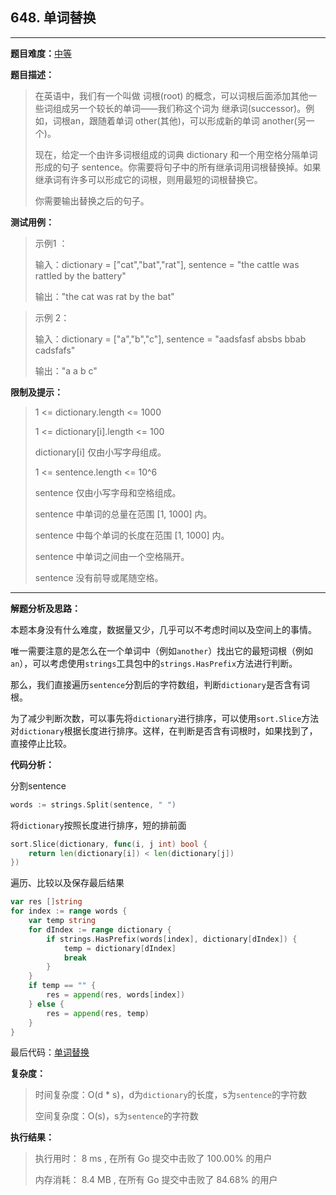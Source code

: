 ## 648. 单词替换

---
**题目难度：**[中等](https://leetcode.cn/problems/replace-words/)

**题目描述：**

> 在英语中，我们有一个叫做 词根(root) 的概念，可以词根后面添加其他一些词组成另一个较长的单词——我们称这个词为 继承词(successor)。例如，词根an，跟随着单词 other(其他)，可以形成新的单词 another(另一个)。
> 
> 现在，给定一个由许多词根组成的词典 dictionary 和一个用空格分隔单词形成的句子 sentence。你需要将句子中的所有继承词用词根替换掉。如果继承词有许多可以形成它的词根，则用最短的词根替换它。
>
> 你需要输出替换之后的句子。


**测试用例：**

> 示例1 ：
>
> 输入：dictionary = ["cat","bat","rat"], sentence = "the cattle was rattled by the battery"
> 
> 输出："the cat was rat by the bat"


> 示例 2：
>
> 输入：dictionary = ["a","b","c"], sentence = "aadsfasf absbs bbab cadsfafs"
> 
> 输出："a a b c"

**限制及提示：**
> 1 <= dictionary.length <= 1000
> 
> 1 <= dictionary[i].length <= 100
> 
> dictionary[i] 仅由小写字母组成。
> 
> 1 <= sentence.length <= 10^6
> 
> sentence 仅由小写字母和空格组成。
> 
> sentence 中单词的总量在范围 [1, 1000] 内。
> 
> sentence 中每个单词的长度在范围 [1, 1000] 内。
> 
> sentence 中单词之间由一个空格隔开。
> 
> sentence 没有前导或尾随空格。


---
**解题分析及思路：**

本题本身没有什么难度，数据量又少，几乎可以不考虑时间以及空间上的事情。

唯一需要注意的是怎么在一个单词中（例如`another`）找出它的最短词根（例如`an`），可以考虑使用`strings`工具包中的`strings.HasPrefix`方法进行判断。

那么，我们直接遍历`sentence`分割后的字符数组，判断`dictionary`是否含有词根。

为了减少判断次数，可以事先将`dictionary`进行排序，可以使用`sort.Slice`方法对`dictionary`根据长度进行排序。这样，在判断是否含有词根时，如果找到了，直接停止比较。


**代码分析：**

分割sentence
```go
words := strings.Split(sentence, " ")
```

将`dictionary`按照长度进行排序，短的排前面
```go
sort.Slice(dictionary, func(i, j int) bool {
    return len(dictionary[i]) < len(dictionary[j])
})
```

遍历、比较以及保存最后结果
```go
var res []string
for index := range words {
    var temp string
    for dIndex := range dictionary {
        if strings.HasPrefix(words[index], dictionary[dIndex]) {
            temp = dictionary[dIndex]
            break
        }
    }
    if temp == "" {
        res = append(res, words[index])
    } else {
        res = append(res, temp)
    }
}
```



最后代码：[单词替换](https://github.com/lomtom/algorithm-go/leetcode/648单词替换_test.go)

**复杂度：**

> 时间复杂度：O(d * s)，d为`dictionary`的长度，s为`sentence`的字符数
>
> 空间复杂度：O(s)，s为`sentence`的字符数

**执行结果：**

> 执行用时： 8 ms , 在所有 Go 提交中击败了 100.00% 的用户
>
> 内存消耗： 8.4 MB , 在所有 Go 提交中击败了 84.68% 的用户